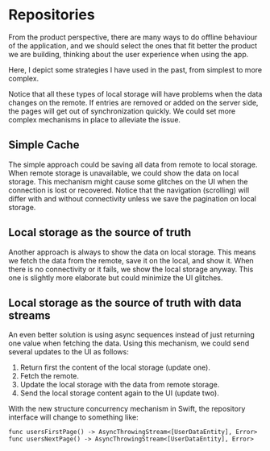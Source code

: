 # Repositories

From the product perspective, there are many ways to do offline behaviour of the application, 
and we should select the ones that fit better the product we are building, thinking about the 
user experience when using the app.

Here, I depict some strategies I have used in the past, from simplest to more complex.

Notice that all these types of local storage will have problems when the data changes on 
the remote. If entries are removed or added on the server side, the pages will get out of 
synchronization quickly. We could set more complex mechanisms in place to alleviate the issue.

## Simple Cache

The simple approach could be saving all data from remote to local storage. When remote 
storage is unavailable, we could show the data on local storage. This mechanism might 
cause some glitches on the UI when the connection is lost or recovered. Notice that the 
navigation (scrolling) will differ with and without connectivity unless we save the 
pagination on local storage.

## Local storage as the source of truth

Another approach is always to show the data on local storage. This means we fetch the 
data from the remote, save it on the local, and show it. When there is no connectivity 
or it fails, we show the local storage anyway. This one is slightly more elaborate but 
could minimize the UI glitches.

## Local storage as the source of truth with data streams

An even better solution is using async sequences instead of just returning one value 
when fetching the data. Using this mechanism, we could send several updates to the 
UI as follows:

1. Return first the content of the local storage (update one).
2. Fetch the remote.
2. Update the local storage with the data from remote storage.
4. Send the local storage content again to the UI (update two).

With the new structure concurrency mechanism in Swift, the repository interface will change to something like:

```
func usersFirstPage() -> AsyncThrowingStream<[UserDataEntity], Error>
func usersNextPage() -> AsyncThrowingStream<[UserDataEntity], Error>
```

